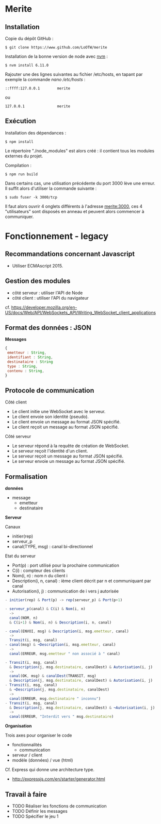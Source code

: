 Merite
======

Installation
------------

Copie du dépôt GitHub :
```
$ git clone https://www.github.com/LoOTW/merite
```
Installation de la bonne version de node avec [nvm](https://www.digitalocean.com/community/tutorials/how-to-install-node-js-on-debian-8) :
```
$ nvm install 6.11.0
```
Rajouter une des lignes suivantes au fichier /etc/hosts, en tapant par exemple la commande *nano* */etc/hosts* :
```
::ffff:127.0.0.1        merite
```
ou
```
127.0.0.1               merite
```


Exécution
---------

Installation des dépendances :
```
$ npm install
```
Le répertoire "./node_modules" est alors créé : il contient tous les
modules externes du projet.

Compilation :
```
$ npm run build
```

Dans certains cas, une utilisation précédente du port 3000 lève une erreur. Il suffit alors d'utiliser la commande suivante :
```
$ sudo fuser -k 3000/tcp
```


Il faut alors ouvrir 4 onglets différents à l'adresse [merite:3000](merite:3000), ces 4 "utilisateurs" sont disposés en anneau et peuvent alors commencer à communiquer.

Fonctionnement - legacy
=======================

Recommandations concernant Javascript
-
- Utiliser ECMAscript 2015.

Gestion des modules
-
- côté serveur : utiliser l'API de Node
- côté client : utiliser l'API du navigateur

cf. https://developer.mozilla.org/en-US/docs/Web/API/WebSockets_API/Writing_WebSocket_client_applications

Format des données : JSON
-
**Messages**

``` javascript
{
 emetteur : String,
 identifiant : String,
 destinataire : String
 type : String,
 contenu : String,
} 
```

Protocole de communication
-
Côté client
- Le client initie une WebSocket avec le serveur.
- Le client envoie son identité (pseudo).
- Le client envoie un message au format JSON spécifié.
- Le client reçoit un message au format JSON spécifié.

Côté serveur
- Le serveur répond à la requête de création de WebSocket.
- Le serveur reçoit l'identité d'un client.
- Le serveur reçoit un message au format JSON spécifié.
- Le serveur envoie un message au format JSON spécifié.

Formalisation
-
**données**

- message
  - emetteur
  - destinataire

**Serveur**

Canaux
- initier(rep)
- serveur_p
- canal(TYPE, msg) : canal bi-directionnel

Etat du serveur
- Port(p) : port utilisé pour la prochaine communication
- C(i) : compteur des clients
- Nom(i, n) : nom n du client i
- Description(i, n, canal) : ième client décrit par n et communiquant
  par canal 
- Autorisation(i, j) : communication de i vers j autorisée

``` javascript
- initier(rep) & Port(p) -> rep(serveur_p) & Port(p+1)

- serveur_p(canal) & C(i) & Nom(i, n) 
  ->
  canal(NOM, n) 
  & C(i+1) & Nom(i, n) & Description(i, n, canal)

- canal(ENVOI, msg) & Description(i, msg.emetteur, canal) 
  ->  
  Transit(i, msg, canal)
- canal(msg) & ¬Description(i, msg.emetteur, canal) 
  ->  
  canal(ERREUR, msg.emetteur " non associé à " canal)

- Transit(i, msg, canal) 
  & Description(j, msg.destinataire, canalDest) & Autorisation(i, j)
  ->
  canal(OK, msg) & canalDest(TRANSIT, msg) 
  & Description(j, msg.destinataire, canalDest) & Autorisation(i, j)
- Transit(i, msg, canal) 
  & ¬Description(j, msg.destinataire, canalDest)
  ->
  canal(ERREUR, msg.destinataire " inconnu") 
- Transit(i, msg, canal) 
  & Description(j, msg.destinataire, canalDest) & ¬Autorisation(i, j)
  ->
  canal(ERREUR, "Interdit vers " msg.destinataire) 
 ```


**Organisation**

Trois axes pour organiser le code
- fonctionnalités
  - communication
- serveur / client
- modèle (données) / vue (html)

Cf. Express qui donne une architecture type.
- http://expressjs.com/en/starter/generator.html


Travail à faire
-
- TODO  Réaliser les fonctions de communication
- TODO Définir les messages
- TODO Spécifier le jeu 1
   